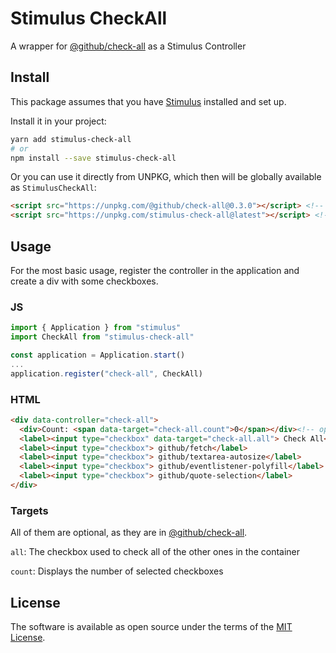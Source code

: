 # Stimulus CheckAll

A wrapper for [@github/check-all] as a Stimulus Controller

## Install
This package assumes that you have [Stimulus](https://stimulusjs.org/handbook/installing) installed and set up.

Install it in your project:
```sh
yarn add stimulus-check-all
# or
npm install --save stimulus-check-all
```

Or you can use it directly from UNPKG, which then will be globally available as `StimulusCheckAll`:
```html
<script src="https://unpkg.com/@github/check-all@0.3.0"></script> <!-- required -->
<script src="https://unpkg.com/stimulus-check-all@latest"></script> <!-- or '/dist/stimulus-check-all.min.js' -->
```

## Usage

For the most basic usage, register the controller in the application and create a div with some checkboxes.

### JS
```js
import { Application } from "stimulus"
import CheckAll from "stimulus-check-all"

const application = Application.start()
...
application.register("check-all", CheckAll)
```

### HTML
```html
<div data-controller="check-all">
  <div>Count: <span data-target="check-all.count">0</span></div><!-- optional -->
  <label><input type="checkbox" data-target="check-all.all"> Check All</label><!-- optional -->
  <label><input type="checkbox"> github/fetch</label>
  <label><input type="checkbox"> github/textarea-autosize</label>
  <label><input type="checkbox"> github/eventlistener-polyfill</label>
  <label><input type="checkbox"> github/quote-selection</label>
</div>
```

### Targets

All of them are optional, as they are in [@github/check-all].

`all`: The checkbox used to check all of the other ones in the container

`count`: Displays the number of selected checkboxes


## License

The software is available as open source under the terms of the [MIT License](https://opensource.org/licenses/MIT).

[@github/check-all]: https://github.com/github/check-all
